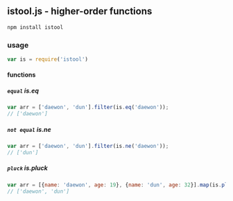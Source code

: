 ## istool.js - higher-order functions

```bash
npm install istool
```

### usage
```javascript
var is = require('istool')
```

#### functions

##### `equal` is.eq 

```javascript
var arr = ['daewon', 'dun'].filter(is.eq('daewon'));
// ['daewon']
```


##### `not equal` is.ne
```javascript
var arr = ['daewon', 'dun'].filter(is.ne('daewon'));
// ['dun']
```

##### `pluck` is.pluck
```javascript
var arr = [{name: 'daewon', age: 19}, {name: 'dun', age: 32}].map(is.pluck('name'));
// ['daewon', 'dun']
```

